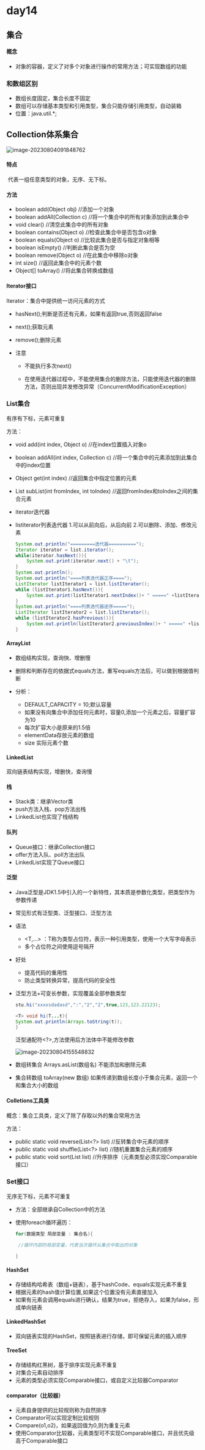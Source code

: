 # day14

## 集合

#### 概念

- 对象的容器，定义了对多个对象进行操作的常用方法；可实现数组的功能

### 和数组区别

- 数组长度固定，集合长度不固定
- 数组可以存储基本类型和引用类型，集合只能存储引用类型，自动装箱
- 位置：java.util.*;

## Collection体系集合

![image-20230804091848762](./img/image-20230804091848762.png)

#### 特点

​	代表一组任意类型的对象，无序、无下标。

#### 方法

- boolean add(Object obj) //添加一个对象
- boolean addAll(Collection c) //将一个集合中的所有对象添加到此集合中
- void clear() //清空此集合中的所有对象
- boolean contains(Object o) //检查此集合中是否包含o对象
- boolean equals(Object o) //比较此集合是否与指定对象相等
- boolean isEmpty() //判断此集合是否为空
- boolean remove(Object o) //在此集合中移除o对象
- int size() //返回此集合中的元素个数
- Object[] toArray() //将此集合转换成数组

#### Iterator接口

Iterator：集合中提供统一访问元素的方式

- hasNext();判断是否还有元素，如果有返回true,否则返回false
- next();获取元素
- remove();删除元素

- 注意

  - 不能执行多次next()

  - 在使用迭代器过程中，不能使用集合的删除方法，只能使用迭代器的删除方法，否则出现并发修改异常（ConcurrentModificationException）

### List集合

有序有下标，元素可重复

方法：

- void add(int index, Object o) //在index位置插入对象o

- boolean addAll(int index, Collection c) //将一个集合中的元素添加到此集合中的index位置

- Object get(int index) //返回集合中指定位置的元素

- List subList(int fromIndex, int toIndex) //返回fromIndex和toIndex之间的集合元素

- iterator迭代器

- listiterator列表迭代器 1.可以从前向后，从后向前 2.可以删除、添加、修改元素

  ```java
  System.out.println("=========迭代器==========");
  Iterator iterator = list.iterator();
  while(iterator.hasNext()){
      System.out.print(iterator.next() + "\t");
  }
  System.out.println();
  System.out.println("====列表迭代器正序====");
  ListIterator listIterator1 = list.listIterator();
  while (listIterator1.hasNext()){
      System.out.print(listIterator1.nextIndex()+ " =====" +listIterator1.next() + "\t");
  }
  System.out.println("====列表迭代器逆序=====");
  ListIterator listIterator2 = list.listIterator();
  while (listIterator2.hasPrevious()){
      System.out.println(listIterator2.previousIndex()+ " =====" +listIterator2.previous());
  }
  ```

#### ArrayList

- 数组结构实现，查询快、增删慢

- 删除和判断存在的依据式equals方法，重写equals方法后，可以做到根据值判断

- 分析： 
  - DEFAULT_CAPACITY = 10;默认容量 
  - 如果没有向集合中添加任何元素时，容量0,添加一个元素之后，容量扩容为10
  - 每次扩容大小是原来的1.5倍
  - elementData存放元素的数组
  - size 实际元素个数


#### LinkedList

双向链表结构实现，增删快，查询慢

#### 栈

- Stack类：继承Vector类
- push方法入栈、pop方法出栈
- LinkedList也实现了栈结构

#### 队列

- Queue接口：继承Collection接口
- offer方法入队、poll方法出队
- LinkedList实现了Queue接口

#### 泛型

- Java泛型是JDK1.5中引入的一个新特性，其本质是参数化类型，把类型作为参数传递

- 常见形式有泛型类、泛型接口、泛型方法

- 语法
  - <T,...> ：T称为类型占位符，表示一种引用类型，使用一个大写字母表示
  - 多个占位符之间使用逗号隔开
  
- 好处
  - 提高代码的重用性
  - 防止类型转换异常，提高代码的安全性
  
- 泛型方法+可变长参数，实现覆盖全部参数类型

  ```java
  stu.hi("xxxxsdadasd",":","2","2",true,123,123.22123);
  
  <T> void hi(T...t){
  System.out.println(Arrays.toString(t));
  }
  ```

  泛型通配符<?>,方法使用后方法体中不能修改参数

  ![image-20230804155548832](./img/image-20230804155548832.png)

- 数组转集合 Arrays.asList(数组名) 不能添加和删除元素
- 集合转数组 toArray(new 数组) 如果传递到数组长度小于集合元素，返回一个和集合大小的数组

#### Colletions工具类

概念：集合工具类，定义了除了存取以外的集合常用方法

方法：

- public static void reverse(List<?> list) //反转集合中元素的顺序
- public static void shuffle(List<?> list) //随机重置集合元素的顺序
- public static void sort(List<T> list) //升序排序（元素类型必须实现Comparable接口）

### Set接口

无序无下标，元素不可重复

- 方法：全部继承自Collection中的方法

- 使用foreach循环遍历：

  ```java
  for(数据类型 局部变量 : 集合名){
  
   //循环内部的局部变量，代表当次循环从集合中取出的对象
  
  }
  ```

#### HashSet

- 存储结构哈希表（数组+链表），基于hashCode、equals实现元素不重复
- 根据元素的hash值计算位置,如果这个位置没有元素直接加入
- 如果有元素会调用equals进行确认，结果为true，拒绝存入，如果为false，形成单向链表

#### LinkedHashSet

- 双向链表实现的HashSet，按照链表进行存储，即可保留元素的插入顺序

#### TreeSet

- 存储结构红黑树，基于排序实现元素不重复
- 对集合元素自动排序
- 元素的类型必须实现Comparable接口，或自定义比较器Comparator

#### comparator（比较器）

- 元素自身提供的比较规则称为自然排序
- Comparator可以实现定制比较规则
- Compare(o1,o2)，如果返回值为0,则为重复元素
- 使用Comparator比较器，元素类型可不实现Comparable接口，并且优先级高于Comparable接口